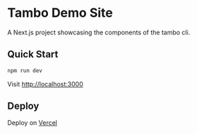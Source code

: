 # Tambo Demo Site

A Next.js project showcasing the components of the tambo cli.

## Quick Start

```bash
npm run dev
```

Visit [http://localhost:3000](http://localhost:3000)

## Deploy

Deploy on [Vercel](https://vercel.com/new)
